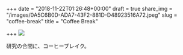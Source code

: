 +++
date = "2018-11-22T01:26:48+00:00"
draft = true
share_img = "/images/0A5C6B0D-ADA7-43F2-881D-D48923516A72.jpeg"
slug = "coffee-break"
title = "Coffee Break"

+++
![](/images/0A5C6B0D-ADA7-43F2-881D-D48923516A72.jpeg)

研究の合間に、コーヒーブレイク。